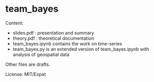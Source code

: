 # team_bayes

Content:

* slides.pdf : presentation and summary
* theory.pdf : theoretical documentation 
* team_bayes.ipynb contains the work on time-series
* team_bayes.py is an extended version of team_bayes.ipynb with analysis of geospatial data

Other files are drafts.

License: MIT/Expat

